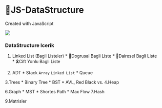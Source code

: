 # 🚀JS-DataStructure

Created with JavaScript

![](https://static.javatpoint.com/ds/images/ds-introduction.png)

### DataStructure Icerik

   1. Linked List (Bagli Listeler)
     * 🏒Dogrusal Bagli Liste
     * 🎈Dairesel Bagli Liste
     * 🎗Cift Yonlu Bagli Liste
     
   2. ADT
     * Stack
        `Array`
        `Linked List`
     * Queue
     
   3.Trees
     * Binary Tree
     * BST
     * AVL, Red Black vs.
   4.Heap
    
   6.Graph
     * MST
     * Shortes Path
     * Max Flow
   7.Hash
  
   9.Matrisler 
